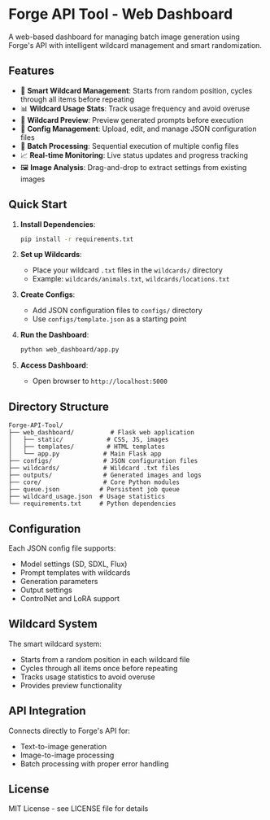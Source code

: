 # Forge API Tool - Web Dashboard

A web-based dashboard for managing batch image generation using Forge's API with intelligent wildcard management and smart randomization.

## Features

- 🎯 **Smart Wildcard Management**: Starts from random position, cycles through all items before repeating
- 📊 **Wildcard Usage Stats**: Track usage frequency and avoid overuse
- 👀 **Wildcard Preview**: Preview generated prompts before execution
- 📁 **Config Management**: Upload, edit, and manage JSON configuration files
- 🔄 **Batch Processing**: Sequential execution of multiple config files
- 📈 **Real-time Monitoring**: Live status updates and progress tracking
- 🖼️ **Image Analysis**: Drag-and-drop to extract settings from existing images

## Quick Start

1. **Install Dependencies**:
   ```bash
   pip install -r requirements.txt
   ```

2. **Set up Wildcards**:
   - Place your wildcard `.txt` files in the `wildcards/` directory
   - Example: `wildcards/animals.txt`, `wildcards/locations.txt`

3. **Create Configs**:
   - Add JSON configuration files to `configs/` directory
   - Use `configs/template.json` as a starting point

4. **Run the Dashboard**:
   ```bash
   python web_dashboard/app.py
   ```

5. **Access Dashboard**:
   - Open browser to `http://localhost:5000`

## Directory Structure

```
Forge-API-Tool/
├── web_dashboard/          # Flask web application
│   ├── static/            # CSS, JS, images
│   ├── templates/         # HTML templates
│   └── app.py            # Main Flask app
├── configs/              # JSON configuration files
├── wildcards/            # Wildcard .txt files
├── outputs/              # Generated images and logs
├── core/                 # Core Python modules
├── queue.json           # Persistent job queue
├── wildcard_usage.json  # Usage statistics
└── requirements.txt     # Python dependencies
```

## Configuration

Each JSON config file supports:
- Model settings (SD, SDXL, Flux)
- Prompt templates with wildcards
- Generation parameters
- Output settings
- ControlNet and LoRA support

## Wildcard System

The smart wildcard system:
- Starts from a random position in each wildcard file
- Cycles through all items once before repeating
- Tracks usage statistics to avoid overuse
- Provides preview functionality

## API Integration

Connects directly to Forge's API for:
- Text-to-image generation
- Image-to-image processing
- Batch processing with proper error handling

## License

MIT License - see LICENSE file for details 